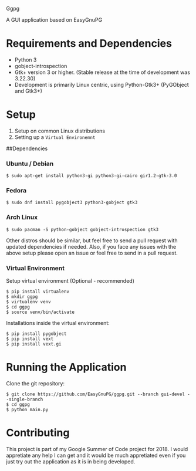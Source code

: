 Ggpg

A GUI application based on EasyGnuPG

# Requirements and Dependencies

- Python 3
- gobject-introspection
- Gtk+ version 3 or higher. (Stable release at the time of development was 3.22.30)
- Development is primarily Linux centric, using Python-Gtk3+ (PyGObject and Gtk3+)

# Setup

1. Setup on common Linux distributions
2. Setting up a `Virtual Environemnt`

##Dependencies

### Ubuntu / Debian

```
$ sudo apt-get install python3-gi python3-gi-cairo gir1.2-gtk-3.0
```

### Fedora

```
$ sudo dnf install pygobject3 python3-gobject gtk3
```

### Arch Linux

```
$ sudo pacman -S python-gobject gobject-introspection gtk3
```

Other distros should be similar, but feel free to send a pull request with
updated dependencies if needed.
Also, if you face any issues with the above setup please open an issue or feel free to send in a pull request.

### Virtual Environment

Setup virtual environment (Optional - recommended)
```
$ pip install virtualenv
$ mkdir ggpg
$ virtualenv venv
$ cd ggpg
$ source venv/bin/activate
```
Installations inside the virtual environment:
```
$ pip install pygobject
$ pip install vext
$ pip install vext.gi
```
# Running the Application

Clone the git repository:
```
$ git clone https://github.com/EasyGnuPG/ggpg.git --branch gui-devel --single-branch
$ cd ggpg
$ python main.py
```

# Contributing

This project is part of my Google Summer of Code project for 2018. I would appretiate any help I can get and it would be much appretiated even if you just try out the application as it is in being developed.
